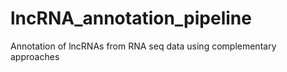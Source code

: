 # lncRNA_annotation_pipeline
Annotation of lncRNAs from RNA seq data using complementary approaches
